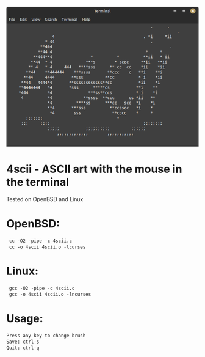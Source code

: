 ![4scii](file.png)
# 4scii - ASCII art with the mouse in the terminal

Tested on OpenBSD and Linux

# OpenBSD:
```
 cc -O2 -pipe -c 4scii.c
 cc -o 4scii 4scii.o -lcurses
```

# Linux:
```
 gcc -O2 -pipe -c 4scii.c
 gcc -o 4scii 4scii.o -lncurses
```
# Usage:
```
Press any key to change brush
Save: ctrl-s
Quit: ctrl-q
```
